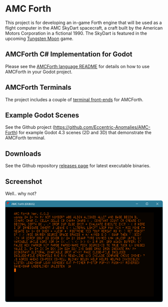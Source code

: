 # AMC Forth

This project is for developing an in-game Forth engine that will be used as a flight computer in the AMC SkyDart spacecraft, a craft built by the American Motors Corporation in a fictional 1990. The SkyDart is featured in the upcoming [Tungsten Moon](https://store.steampowered.com/app/3104900/Tungsten_Moon/) game.

## AMCForth C# Implementation for Godot

Please see the [AMCForth language README](./addons/amc_forth/README.md) for details on how to use AMCForth in your Godot project.

## AMCForth Terminals

The project includes a couple of [terminal front-ends](./addons/amc_forth_terminal/README.md) for AMCForth.

## Example Godot Scenes

See the Github project (https://github.com/Eccentric-Anomalies/AMC-Forth) for example Godot 4.3 scenes (2D and 3D) that demonstrate the AMCForth terminal.

## Downloads

See the Github repository [releases page](https://github.com/Eccentric-Anomalies/AMC-Forth/releases) for latest executable binaries.

## Screenshot

Well.. why not?

![screenshot](./screenshot.png)
